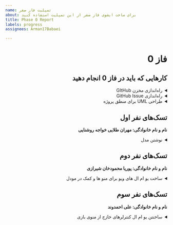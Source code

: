 ```yaml
---
name: تمپلیت فاز صفر
about: برای ساخت ایشوی فاز صفر از این تمپلیت استفاده کنید
title: Phase 0 Report
labels: progress
assignees: Arman17Babaei

---
```


<div dir="rtl" align='right'>

# فاز 0

## کارهایی که باید در فاز 0 انجام دهید

<details>
  <summary>راه‌اندازی مخزن GItHub</summary>

  <div dir="ltr" align='right'>

  1. [ ] شروع نشده
  2. [ ] در حال انجام
  3. [*] تمام شده
  </div>
</details>

<details>
  <summary>راه‌اندازی GitHub Issue</summary>
  
  <div  dir="ltr" align='right'>
  
  1. [ ] شروع نشده
  2. [ ] در حال انجام
  3. [1] تمام شده
     </div>
</details>

<details>
  <summary>طراحی UML برای منطق پروژه</summary>
  
  <div  dir="ltr" align='right'>
  
  1. [ ] شروع نشده
  2. [ ] در حال انجام
  3. [*] تمام شده
     </div>
</details>

## تسک‌های نفر اول

  **نام و نام خانوادگی: مهران طلایی خواجه روشنایی**
<details>
  <summary>نوشتن مدل</summary>

  <div dir="ltr" align='right'>

  1. [ ] شروع نشده
  2. [ ] در حال انجام
  3. [*] تمام شده
  </div>
</details>

## تسک‌های نفر دوم

  **نام و نام خانوادگی: پوریا محمودخان شیرازی**
<details>
  <summary>ساخت یو ام ال های ویو برای منو ها و کمک در مودل</summary>

  <div dir="ltr" align='right'>

  1. [ ] شروع نشده
  2. [ ] در حال انجام
  3. [*] تمام شده
  </div>
</details>

## تسک‌های نفر سوم

  **نام و نام خانوادگی: علی احمدوند**
<details>
  <summary>ساخنتن یو ام ال کنترلرهای خازج از منوی بازی</summary>

  <div dir="ltr" align='right'>

  1. [ ] شروع نشده
  2. [ ] در حال انجام
  3. [*] تمام شده
  </div>
  
  
  <summary>نوشتن کنترلر برای منوی باری</summary>
  
  <div dir="ltr" align='right'>

  1. [ ] شروع نشده
  2. [ ] در حال انجام
  3. [*] تمام شده
  </div>
  
    <summary>کمک به منطق مدل</summary>
  
  <div dir="ltr" align='right'>

  1. [ ] شروع نشده
  2. [ ] در حال انجام
  3. [*] تمام شده
  </div>
</details>
</div>
